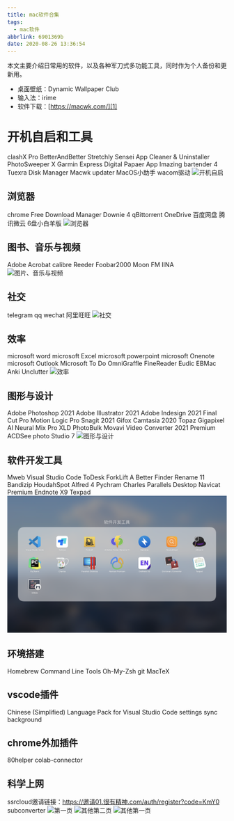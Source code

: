 ```yaml
---
title: mac软件合集
tags:
  - mac软件
abbrlink: 6901369b
date: 2020-08-26 13:36:54
---
```

本文主要介绍日常用的软件，以及各种军刀式多功能工具，同时作为个人备份和更新用。
<!-- more -->
- 桌面壁纸：Dynamic Wallpaper Club
- 输入法：irime
- 软件下载：[https://macwk.com/][1]
# 开机自启和工具
clashX Pro
BetterAndBetter
Stretchly
Sensei
App Cleaner & Uninstaller
PhotoSweeper X
Garmin Express
Digital Papaer App
Imazing
bartender 4
Tuexra Disk Manager
Macwk updater
MacOS小助手
wacom驱动
![开机自启](/images/%E5%BC%80%E6%9C%BA%E8%87%AA%E5%90%AF.png)

## 浏览器
chrome
Free Download Manager
Downie 4
qBittorrent
OneDrive
百度网盘
腾讯微云
6盘小白羊版
![浏览器](/images/%E6%B5%8F%E8%A7%88%E5%99%A8.png)

## 图书、音乐与视频
Adobe Acrobat
calibre
Reeder
Foobar2000
Moon FM
IINA
![图片、音乐与视频](/images/%E5%9B%BE%E7%89%87%E3%80%81%E9%9F%B3%E4%B9%90%E4%B8%8E%E8%A7%86%E9%A2%91.png)

## 社交
telegram
qq
wechat
阿里旺旺
![社交](/images/%E7%A4%BE%E4%BA%A4.png)

## 效率
microsoft word
microsoft Excel
microsoft powerpoint
microsoft Onenote
microsoft Outlook
Microsoft To Do
OmniGraffle
FineReader
Eudic
EBMac
Anki
Unclutter
![效率](/images/%E6%95%88%E7%8E%87.png)

## 图形与设计
Adobe Photoshop 2021
Adobe Illustrator 2021
Adobe Indesign 2021
Final Cut Pro
Motion
Logic Pro
Snagit 2021
Gifox
Camtasia 2020
Topaz Gigapixel AI
Neural Mix Pro
XLD
PhotoBulk
Movavi Video Converter 2021 Premium
ACDSee photo Studio 7
![图形与设计](/images/%E5%9B%BE%E5%BD%A2%E4%B8%8E%E8%AE%BE%E8%AE%A1-1.png)

## 软件开发工具
Mweb
Visual Studio Code
ToDesk
ForkLift
A Better Finder Rename 11
Bandizip
HoudahSpot
Alfred 4
Pychram
Charles
Parallels Desktop
Navicat Premium
Endnote X9
Texpad
![软件开发工具](/images/%E8%BD%AF%E4%BB%B6%E5%BC%80%E5%8F%91%E5%B7%A5%E5%85%B7.png)

## 环境搭建
Homebrew
Command Line Tools
Oh-My-Zsh
git
MacTeX
## vscode插件
Chinese (Simplified) Language Pack for Visual Studio Code
settings sync
background
## chrome外加插件
80helper
colab-connector
## 科学上网
ssrcloud邀请链接：https://邀请01.很有精神.com/auth/register?code=KmY0
subconverter
![第一页](/images/%E7%AC%AC%E4%B8%80%E9%A1%B5.png)
![其他第二页](/images/%E5%85%B6%E4%BB%96%E7%AC%AC%E4%BA%8C%E9%A1%B5.png)
![其他第一页](/images/%E5%85%B6%E4%BB%96%E7%AC%AC%E4%B8%80%E9%A1%B5.png)

[1]:	https://macwk.com/